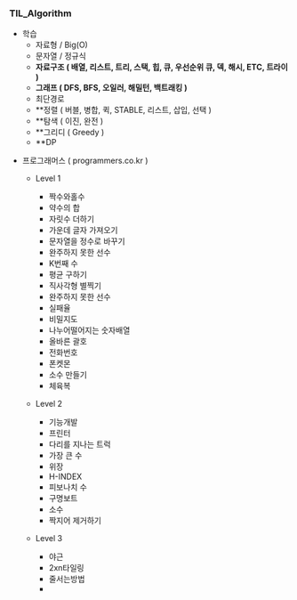 ### TIL_Algorithm
- 학습
  - 자료형 / Big(O)
  - 문자열 / 정규식
  - **자료구조 ( 배열, 리스트, 트리, 스택, 힙, 큐, 우선순위 큐, 덱, 해시, ETC, 트라이 )**
  - **그래프 ( DFS, BFS, 오일러, 해밀턴, 백트래킹 )**
  - 최단경로
  - **정렬 ( 버블, 병합, 퀵, STABLE, 리스트, 삽입, 선택 )
  - **탐색 ( 이진, 완전 )
  - **그리디 ( Greedy ) 
  - **DP


+ 프로그래머스 ( programmers.co.kr ) 
  + Level 1
    + 짝수와홀수
    + 약수의 합
    + 자릿수 더하기
    + 가운데 글자 가져오기
    + 문자열을 정수로 바꾸기
    + 완주하지 못한 선수
    + K번째 수
    + 평균 구하기
    + 직사각형 별찍기
    + 완주하지 못한 선수
    + 실패율
    + 비밀지도
    + 나누어떨어지는 숫자배열
    + 올바른 괄호
    + 전화번호 
    + 폰켓몬
    + 소수 만들기
    + 체육복

  + Level 2
    + 기능개발
    + 프린터
    + 다리를 지나는 트럭
    + 가장 큰 수
    + 위장
    + H-INDEX
    + 피보나치 수 
    + 구명보트
    + 소수 
    + 짝지어 제거하기



  + Level 3
    + 야근 
    + 2xn타일링
    + 줄서는방법
    + 
